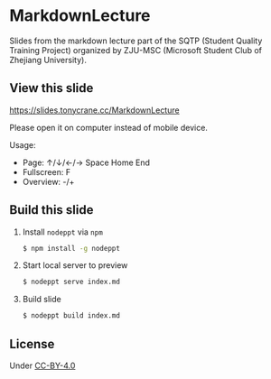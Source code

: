 # MarkdownLecture

Slides from the markdown lecture part of the SQTP (Student Quality Training Project) organized by ZJU-MSC (Microsoft Student Club of Zhejiang University).

## View this slide

https://slides.tonycrane.cc/MarkdownLecture

Please open it on computer instead of mobile device.

Usage:
- Page: ↑/↓/←/→ Space Home End
- Fullscreen: F
- Overview: -/+

## Build this slide

1. Install `nodeppt` via `npm`

    ```sh
    $ npm install -g nodeppt
    ```
2. Start local server to preview

    ```sh
    $ nodeppt serve index.md
    ```
3. Build slide

    ```sh
    $ nodeppt build index.md
    ```

## License
Under [CC-BY-4.0](https://creativecommons.org/licenses/by/4.0/)